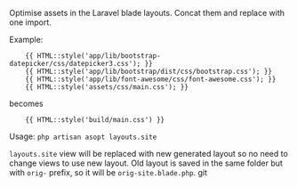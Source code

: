 Optimise assets in the Laravel blade layouts. Concat them and replace with one import.

Example:

        {{ HTML::style('app/lib/bootstrap-datepicker/css/datepicker3.css'); }}
        {{ HTML::style('app/lib/bootstrap/dist/css/bootstrap.css'); }}
        {{ HTML::style('app/lib/font-awesome/css/font-awesome.css'); }}
        {{ HTML::style('assets/css/main.css'); }}

becomes

    	{{ HTML::style('build/main.css') }}

Usage: `php artisan asopt layouts.site`

`layouts.site` view will be replaced with new generated layout so no need to change views to use new layout.
Old layout is saved in the same folder but with `orig-` prefix, so it will be `orig-site.blade.php`.
git
